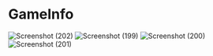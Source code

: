 # GameInfo
![Screenshot (202)](https://user-images.githubusercontent.com/56516343/179737164-e45d4e21-db47-46d2-8725-0dbe17beb612.png)
![Screenshot (199)](https://user-images.githubusercontent.com/56516343/179737180-d8f30ad0-9159-49a6-89b2-b7af6226a181.png)
![Screenshot (200)](https://user-images.githubusercontent.com/56516343/179737182-9f185b91-bca1-4827-abd4-65e672dbd003.png)
![Screenshot (201)](https://user-images.githubusercontent.com/56516343/179737185-79ef9c3f-a6f3-4cbe-bb26-7c3e5e569dcf.png)

